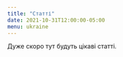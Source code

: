```yaml
---
title: "Статті"
date: 2021-10-31T12:00:00-05:00
menu: ukraine
---
```


Дуже скоро тут будуть цікаві статті.
